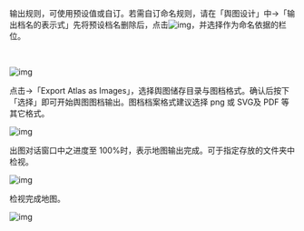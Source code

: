输出规则，可使用预设值或自订。若需自订命名规则，请在「舆图设计」中→「输出档名的表示式」先将预设档名删除后，点击![img](https://image.malagis.com/pic/gis/qgis-handbook-2-2/image171.jpg)，并选择作为命名依据的栏位。

​    

![img](https://image.malagis.com/pic/gis/2017-07-29_19_51_46_1501329106.74425.jpg)

点击→「Export Atlas as Images」，选择舆图储存目录与图档格式。确认后按下「选择」即可开始舆图图档输出。图档档案格式建议选择 png 或 SVG及 PDF 等其它格式。

![img](https://image.malagis.com/pic/gis/qgis-handbook-2-2/image174.jpg)

出图对话窗口中之进度至 100%时，表示地图输出完成。可于指定存放的文件夹中检视。

![img](https://image.malagis.com/pic/gis/qgis-handbook-2-2/image175.jpg)

检视完成地图。

![img](https://image.malagis.com/pic/gis/qgis-handbook-2-2/image176.jpg)

## 